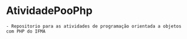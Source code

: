 # AtividadePooPhp
 
    - Repositorio para as atividades de programação orientada a objetos com PHP do IFMA